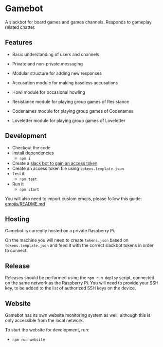 # Gamebot

A slackbot for board games and games channels. Responds to gameplay related chatter.

## Features
- Basic understanding of users and channels
- Private and non-private messaging
- Modular structure for adding new responses
- Accusation module for making baseless accusations
- Howl module for occasional howling

- Resistance module for playing group games of Resistance
- Codenames module for playing group games of Codenames
- Loveletter module for playing group games of Loveletter

## Development

- Checkout the code
- Install dependencies
  - `npm i`
- Create a [slack bot to gain an access token](https://my.slack.com/services/new/bot)
- Create an access token file using `tokens.template.json`
- Test it
  - `npm test`
- Run it
  - `npm start`

You will also need to import custom emojis, please follow this guide: [emojis/README.md](./emojis/README.md)

## Hosting

Gamebot is currently hosted on a private Raspberry Pi.

On the machine you will need to create `tokens.json` based on `tokens.template.json` and feed it with the correct slackbot tokens in order to connect.

## Release

Releases should be performed using the `npm run deploy` script, connected on the same network as the Raspberry Pi. You will need to provide your SSH key, to be added to the list of authorized SSH keys on the device.

## Website

Gamebot has its own website monitoring system as well, although this is only accessible from the local network.

To start the website for development, run:
- `npm run website`
